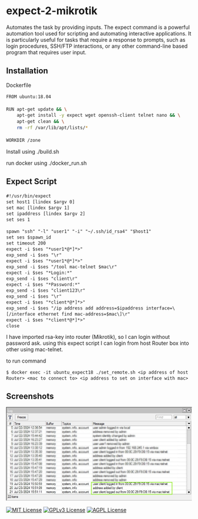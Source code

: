 
# expect-2-mikrotik

Automates the task by providing inputs. The expect command is a powerful automation tool used for scripting and automating interactive applications. It is particularly useful for tasks that require a response to prompts, such as login procedures, SSH/FTP interactions, or any other command-line based program that requires user input.

## Installation

Dockerfile
```bash
FROM ubuntu:18.04

RUN apt-get update && \
    apt-get install -y expect wget openssh-client telnet nano && \
    apt-get clean && \
    rm -rf /var/lib/apt/lists/*

WORKDIR /zone
```

Install using ./build.sh

run docker using ./docker_run.sh
## Expect Script

```shell
#!/usr/bin/expect
set host1 [lindex $argv 0]
set mac [lindex $argv 1]
set ipaddress [lindex $argv 2]
set ses 1

spawn "ssh" "-l" "user1" "-i" "~/.ssh/id_rsa4" "$host1"
set ses $spawn_id
set timeout 200
expect -i $ses "*user1*@*]*>"
exp_send -i $ses "\r"
expect -i $ses "*user1*@*]*>"
exp_send -i $ses "/tool mac-telnet $mac\r"
expect -i $ses "*Login:*"
exp_send -i $ses "client\r"
expect -i $ses "*Password:*"
exp_send -i $ses "client123\r"
exp_send -i $ses "\r"
expect -i $ses "*client*@*]*>"
exp_send -i $ses "/ip address add address=$ipaddress interface=\[/interface ethernet find mac-address=$mac\]\r"
expect -i $ses "*client*@*]*>"
close
```

I have imported rsa-key into router (Mikrotik), so I can login without password ask. using this expect script I can login from host Router box into other using mac-telnet.

to run command 
```shell
$ docker exec -it ubuntu_expect18 ./set_remote.sh <ip address of host Router> <mac to connect to> <ip address to set on interface with mac>
```
## Screenshots

![App Screenshot](log-mac-telnet.jpg)


[![MIT License](https://img.shields.io/badge/License-MIT-green.svg)](https://choosealicense.com/licenses/mit/)
[![GPLv3 License](https://img.shields.io/badge/License-GPL%20v3-yellow.svg)](https://opensource.org/licenses/)
[![AGPL License](https://img.shields.io/badge/license-AGPL-blue.svg)](http://www.gnu.org/licenses/agpl-3.0)

